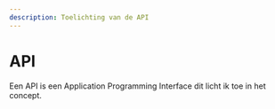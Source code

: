 ```yaml
---
description: Toelichting van de API
---
```


# API

Een API is een Application Programming Interface dit licht ik toe in het concept.
